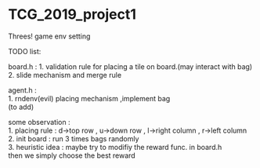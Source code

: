# TCG_2019_project1
 Threes! game env setting
  
 TODO list:  
  
 board.h : 
 	1. validation rule for placing a tile on board.(may interact with bag)  
 	2. slide mechanism and merge rule  
  
 agent.h :  
	1. rndenv(evil) placing mechanism ,implement bag  
 (to add)  
  
some observation :  
	1. placing rule : d->top row , u->down row , l->right column , r->left column  
	2. init board : run 3 times bags randomly  
	3. heuristic idea : maybe try to modifiy the reward func. in board.h  
	   then we simply choose the best reward  